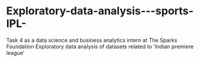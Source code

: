 # Exploratory-data-analysis---sports-IPL-
Task 4 as a data science and business analytics intern at The Sparks Foundation
Exploratory data analysis of datasets related to 'Indian premiere league'
